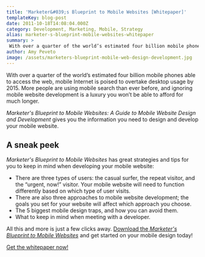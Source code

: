 ```yaml
---
title: 'Marketer&#039;s Blueprint to Mobile Websites [Whitepaper]'
templateKey: blog-post
date: 2011-10-18T14:08:04.000Z
category: Development, Marketing, Mobile, Strategy
alias: marketer-s-blueprint-mobile-websites-whitepaper
summary: > 
 With over a quarter of the world’s estimated four billion mobile phones able to access the web, mobile Internet is poised to overtake desktop usage by 2015. More people are using mobile search than ever before, and ignoring mobile website development is a luxury you won’t be able to afford for much longer.
author: Amy Peveto
image: /assets/marketers-blueprint-mobile-web-design-development.jpg
---
```


With over a quarter of the world’s estimated four billion mobile phones able to access the web, mobile Internet is poised to overtake desktop usage by 2015. More people are using mobile search than ever before, and ignoring mobile website development is a luxury you won’t be able to afford for much longer.

_Marketer's Blueprint to Mobile Websites: A Guide to Mobile Website Design and Development_ gives you the information you need to design and develop your mobile website.

A sneak peek
------------

_Marketer's Blueprint to Mobile Websites_ has great strategies and tips for you to keep in mind when developing your mobile website:

*   There are three types of users: the casual surfer, the repeat visitor, and the “urgent, now!” visitor. Your mobile website will need to function differently based on which type of user visits.
*   There are also three approaches to mobile website development; the goals you set for your website will affect which approach you choose.
*   The 5 biggest mobile design traps, and how you can avoid them.
*   What to keep in mind when meeting with a developer.

All this and more is just a few clicks away. [Download the _Marketer's Blueprint to Mobile Websites_](/mobile-website-design) and get started on your mobile design today!

[Get the whitepaper now!](/mobile-website-design)